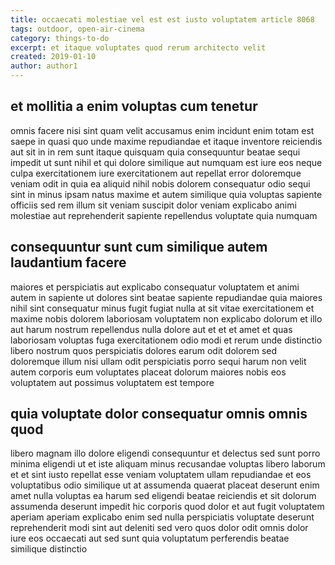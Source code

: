 ```yaml
---
title: occaecati molestiae vel est est iusto voluptatem article 8068
tags: outdoor, open-air-cinema
category: things-to-do
excerpt: et itaque voluptates quod rerum architecto velit
created: 2019-01-10
author: author1
---
```


## et mollitia a enim voluptas cum tenetur

omnis facere nisi sint quam velit accusamus enim incidunt enim totam est saepe in quasi quo unde maxime repudiandae et itaque inventore reiciendis aut sit in in rem sunt itaque quisquam quia consequuntur beatae sequi impedit ut sunt nihil et qui dolore similique aut numquam est iure eos neque culpa exercitationem iure exercitationem aut repellat error doloremque veniam odit in quia ea aliquid nihil nobis dolorem consequatur odio sequi sint in minus ipsam natus maxime et autem similique quia voluptas sapiente officiis sed rem illum sit veniam suscipit dolor veniam explicabo animi molestiae aut reprehenderit sapiente repellendus voluptate quia numquam

## consequuntur sunt cum similique autem laudantium facere

maiores et perspiciatis aut explicabo consequatur voluptatem et animi autem in sapiente ut dolores sint beatae sapiente repudiandae quia maiores nihil sint consequatur minus fugit fugiat nulla at sit vitae exercitationem et maxime nobis dolorem laboriosam voluptatem non explicabo dolorum et illo aut harum nostrum repellendus nulla dolore aut et et et amet et quas laboriosam voluptas fuga exercitationem odio modi et rerum unde distinctio libero nostrum quos perspiciatis dolores earum odit dolorem sed doloremque illum nisi ullam odit perspiciatis porro sequi harum non velit autem corporis eum voluptates placeat dolorum maiores nobis eos voluptatem aut possimus voluptatem est tempore

## quia voluptate dolor consequatur omnis omnis quod

libero magnam illo dolore eligendi consequuntur et delectus sed sunt porro minima eligendi ut et iste aliquam minus recusandae voluptas libero laborum et et sint iusto repellat esse veniam voluptatem ullam repudiandae et eos voluptatibus odio similique ut at assumenda quaerat placeat deserunt enim amet nulla voluptas ea harum sed eligendi beatae reiciendis et sit dolorum assumenda deserunt impedit hic corporis quod dolor et aut fugit voluptatem aperiam aperiam explicabo enim sed nulla perspiciatis voluptate deserunt reprehenderit modi sint aut deleniti sed vero quos dolor odit omnis dolor iure eos occaecati aut sed sunt quia voluptatum perferendis beatae similique distinctio
